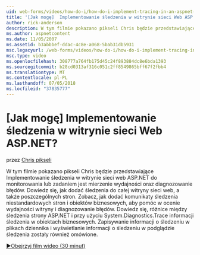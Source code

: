 ```yaml
---
uid: web-forms/videos/how-do-i/how-do-i-implement-tracing-in-an-aspnet-web-site
title: '[Jak mogę]  Implementowanie śledzenia w witrynie sieci Web ASP.NET? | Microsoft Docs'
author: rick-anderson
description: W tym filmie pokazano pikseli Chris będzie przedstawiające Implementowanie śledzenia w witrynie sieci web ASP.NET do monitorowania lub zadaniem jest mierzenie wydajności oraz diagnozowanie błędów. Dowiedz się, jak...
ms.author: aspnetcontent
ms.date: 11/05/2007
ms.assetid: b3abbbef-ddac-4c8e-a068-5bab31db5931
msc.legacyurl: /web-forms/videos/how-do-i/how-do-i-implement-tracing-in-an-aspnet-web-site
msc.type: video
ms.openlocfilehash: 308777a764fb175d45c24f893884dc8e6bda1393
ms.sourcegitcommit: b28cd0313af316c051c2ff8549865bff67f2fbb4
ms.translationtype: MT
ms.contentlocale: pl-PL
ms.lasthandoff: 07/05/2018
ms.locfileid: "37835777"
---
```

<a name="how-do-i--implement-tracing-in-an-aspnet-web-site"></a>[Jak mogę]  Implementowanie śledzenia w witrynie sieci Web ASP.NET?
====================
przez [Chris pikseli](https://twitter.com/chrispels)

W tym filmie pokazano pikseli Chris będzie przedstawiające Implementowanie śledzenia w witrynie sieci web ASP.NET do monitorowania lub zadaniem jest mierzenie wydajności oraz diagnozowanie błędów. Dowiedz się, jak dodać śledzenia do całej witryny sieci web, a także poszczególnych stron. Zobacz, jak dodać komunikaty śledzenia niestandardowych stron i obiektów biznesowych, aby pomóc w ocenie wydajności witryny i diagnozowanie błędów. Dowiedz się, różnice między śledzenia strony ASP.NET i przy użyciu System.Diagnostics.Trace informacji śledzenia w obiektach biznesowych. Zapisywanie informacji o śledzeniu w plikach dziennika i wyświetlanie informacji o śledzeniu w podglądzie śledzenia zostały również omówione.

[&#9654;Obejrzyj film wideo (30 minut)](https://channel9.msdn.com/Blogs/ASP-NET-Site-Videos/how-do-i-implement-tracing-in-an-aspnet-web-site)
